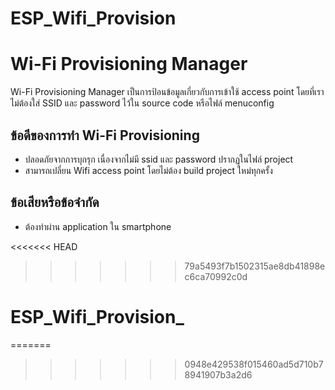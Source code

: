  
# ESP_Wifi_Provision


# Wi-Fi Provisioning Manager

Wi-Fi Provisioning Manager เป็นการป้อนข้อมูลเกี่ยวกับการเข้าใช้ access point โดยที่เราไม่ต้องใส่ SSID และ password ไว้ใน source code หรือไฟล์ menuconfig

## ข้อดีของการทำ Wi-Fi Provisioning
- ปลอดภัยจากการบุกรุก เนื่องจากไม่มี ssid และ password ปรากฏในไฟล์ project
- สามารถเปลี่ยน Wifi access point โดยไม่ต้อง build project ใหม่ทุกครั้ง
 
## ข้อเสียหรือข้อจำกัด 
- ต้องทำผ่าน application ใน smartphone



<<<<<<< HEAD
>>>>>>> 79a5493f7b1502315ae8db41898ec6ca70992c0d
# ESP_Wifi_Provision_
=======

>>>>>>> 0948e429538f015460ad5d710b78941907b3a2d6
